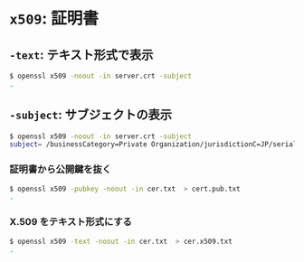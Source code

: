 # `x509`: 証明書

## `-text`: テキスト形式で表示

~~~bash
$ openssl x509 -noout -in server.crt -subject
.
~~~

## `-subject`: サブジェクトの表示

~~~bash
$ openssl x509 -noout -in server.crt -subject
subject= /businessCategory=Private Organization/jurisdictionC=JP/serialNumber=011001120891/C=JP/ST=Tokyo/L=Shibuya/O=My Site-works, Inc./CN=www.mysite-works.com
~~~

### 証明書から公開鍵を抜く

~~~bash
$ openssl x509 -pubkey -noout -in cer.txt  > cert.pub.txt
.
~~~

### X.509 をテキスト形式にする

~~~bash
$ openssl x509 -text -noout -in cer.txt  > cer.x509.txt
.
~~~
